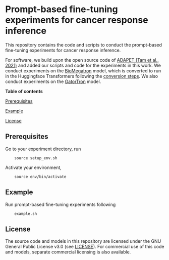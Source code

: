 # Prompt-based fine-tuning experiments for cancer response inference


This repository contains the code and scripts to conduct the prompt-based fine-tuning experiments for cancer response inference.

For software, we build upon the open source code of [ADAPET (Tam et al., 2021)](https://aclanthology.org/2021.emnlp-main.407/) and added our scripts and code for the experiments in this work. We conduct experiments on the [BioMegatron](https://catalog.ngc.nvidia.com/orgs/nvidia/models/biomegatron345mcased) model, which is converted to run in the Huggingface Transformers following the [conversion steps](https://huggingface.co/EMBO/BioMegatron345mUncased). We also conduct experiments on the [GatorTron](https://huggingface.co/AshtonIsNotHere/GatorTron-OG/tree/main) model.


**Table of contents**

[Prerequisites](#prerequisites)

[Example](#example)

[License](#license)


## Prerequisites
Go to your experiment directory, run
```
	source setup_env.sh
```
Activate your environment,
```
	source env/bin/activate
```


## Example
Run prompt-based fine-tuning experiments following
```
	example.sh

```

## License
The source code and models in this repository are licensed under the GNU General Public License v3.0 (see [LICENSE](LICENSE)). For commercial use of this code and models, separate commercial licensing is also available.





